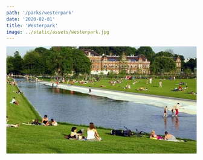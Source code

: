 ```yaml
---
path: '/parks/westerpark'
date: '2020-02-01'
title: 'Westerpark'
image: ../static/assets/westerpark.jpg
---
```


![Westerpark](../static/assets/westerpark.jpg)
